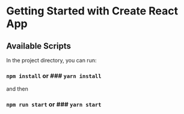 # Getting Started with Create React App

## Available Scripts

In the project directory, you can run:

### `npm install` or ### `yarn install`
and then
### `npm run start` or ### `yarn start`